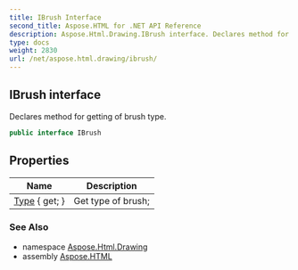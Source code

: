 ```yaml
---
title: IBrush Interface
second_title: Aspose.HTML for .NET API Reference
description: Aspose.Html.Drawing.IBrush interface. Declares method for getting of brush type
type: docs
weight: 2830
url: /net/aspose.html.drawing/ibrush/
---
```

## IBrush interface

Declares method for getting of brush type.

```csharp
public interface IBrush
```

## Properties

| Name | Description |
| --- | --- |
| [Type](../../aspose.html.drawing/ibrush/type/) { get; } | Get type of brush; |

### See Also

* namespace [Aspose.Html.Drawing](../../aspose.html.drawing/)
* assembly [Aspose.HTML](../../)
